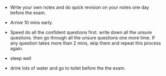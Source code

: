 * Write your own notes and do quick revision on your notes one day before the exam.

* Arrive 10 mins early.

* Speed do all the confident questions first. write down all the unsure questions. then go through all the unsure questions one more time. If any question takes more than 2 mins, skip them and repeat this process again.

* sleep well

* drink lots of water and go to toilet before the the exam.